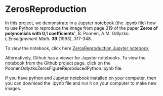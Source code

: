 # ZerosReproduction

In this project, we demonstrate in a Jupyter notebook (the .ipynb file) how to use Python to reproduce the image from page 319 of the paper
**Zeros of polynomials with 0,1 coefficients'**, B. Poonen, A.M. Odlyzko. *L'Enseignement Math.* **39** (1993), 317-348.

To view the notebook, click here 
<a href="/PoonenOdlyzkoZerosFigureReproducedPython.html">ZerosReproduction Jupyter notebook </a>

Alternatively, Github has a viewer for Jupyter notebooks. To view the notebook from the Github project page, click on the PoonenOdlyzkoZerosFigureReproducedPython.ipynb file.

If you have python and Jupyter notebook installed on your computer, then you can download the .ipynb file and run it on your computer to make new images.

